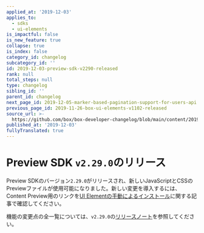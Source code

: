 ```yaml
---
applied_at: '2019-12-03'
applies_to:
  - sdks
  - ui-elements
is_impactful: false
is_new_feature: true
collapse: true
is_index: false
category_id: changelog
subcategory_id: ''
id: 2019-12-03-preview-sdk-v2290-released
rank: null
total_steps: null
type: changelog
sibling_id: ''
parent_id: changelog
next_page_id: 2019-12-05-marker-based-pagination-support-for-users-api
previous_page_id: 2019-11-26-box-ui-elements-v1102-released
source_url: >-
  https://github.com/box/box-developer-changelog/blob/main/content/2019/12-03-preview-sdk-v2290-released.md
published_at: '2019-12-03'
fullyTranslated: true
---
```

# Preview SDK `v2.29.0`のリリース

Preview SDKのバージョン`2.29.0`がリリースされ、新しいJavaScriptとCSSのPreviewファイルが使用可能になりました。新しい変更を導入するには、Content Preview用のリンクを[UI Elementの手動によるインストール][ui-elements-manual-install]に関する記事で確認してください。

機能の変更点の全一覧については、`v2.29.0`の[リリースノート][preview-2.29-release-notes]を参照してください。

[ui-elements-manual-install]: g://embed/ui-elements/installation/#manual-installation

[preview-2.29-release-notes]: https://github.com/box/box-content-preview/releases/tag/v2.29.0
